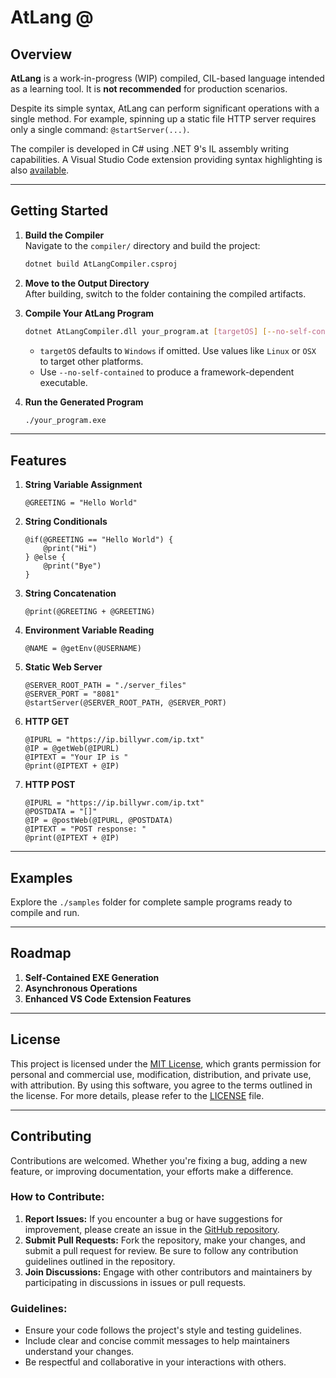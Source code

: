 # AtLang @

## Overview

**AtLang** is a work-in-progress (WIP) compiled, CIL-based language intended as a learning tool. It is **not recommended** for production scenarios.

Despite its simple syntax, AtLang can perform significant operations with a single method. For example, spinning up a static file HTTP server requires only a single command: `@startServer(...)`.

The compiler is developed in C# using .NET 9's IL assembly writing capabilities. A Visual Studio Code extension providing syntax highlighting is also [available](https://marketplace.visualstudio.com/items?itemName=richardsondev.atlang).

---

## Getting Started

1. **Build the Compiler**  
   Navigate to the `compiler/` directory and build the project:
   ```bash
   dotnet build AtLangCompiler.csproj
   ```
2. **Move to the Output Directory**  
   After building, switch to the folder containing the compiled artifacts.

3. **Compile Your AtLang Program**
   ```bash
   dotnet AtLangCompiler.dll your_program.at [targetOS] [--no-self-contained]
   ```
   - `targetOS` defaults to `Windows` if omitted. Use values like `Linux` or `OSX` to target other platforms.
   - Use `--no-self-contained` to produce a framework-dependent executable.
4. **Run the Generated Program**
   ```bash
   ./your_program.exe
   ```

---

## Features

1. **String Variable Assignment**  
   ```plaintext
   @GREETING = "Hello World"
   ```
   
2. **String Conditionals**  
   ```plaintext
   @if(@GREETING == "Hello World") {
       @print("Hi")
   } @else {
       @print("Bye")
   }
   ```
   
3. **String Concatenation**  
   ```plaintext
   @print(@GREETING + @GREETING)
   ```
   
4. **Environment Variable Reading**  
   ```plaintext
   @NAME = @getEnv(@USERNAME)
   ```

5. **Static Web Server**  
   ```plaintext
   @SERVER_ROOT_PATH = "./server_files"
   @SERVER_PORT = "8081"
   @startServer(@SERVER_ROOT_PATH, @SERVER_PORT)
   ```

6. **HTTP GET**  
   ```plaintext
   @IPURL = "https://ip.billywr.com/ip.txt"
   @IP = @getWeb(@IPURL)
   @IPTEXT = "Your IP is "
   @print(@IPTEXT + @IP)
   ```

7. **HTTP POST**  
   ```plaintext
   @IPURL = "https://ip.billywr.com/ip.txt"
   @POSTDATA = "[]"
   @IP = @postWeb(@IPURL, @POSTDATA)
   @IPTEXT = "POST response: "
   @print(@IPTEXT + @IP)
   ```

---

## Examples

Explore the `./samples` folder for complete sample programs ready to compile and run.

---

## Roadmap

1. **Self-Contained EXE Generation**  
2. **Asynchronous Operations**  
3. **Enhanced VS Code Extension Features**  

---

## License

This project is licensed under the [MIT License](./LICENSE), which grants permission for personal and commercial use, modification, distribution, and private use, with attribution. By using this software, you agree to the terms outlined in the license. For more details, please refer to the [LICENSE](./LICENSE) file.

---

## Contributing

Contributions are welcomed. Whether you're fixing a bug, adding a new feature, or improving documentation, your efforts make a difference. 

### How to Contribute:
1. **Report Issues:** If you encounter a bug or have suggestions for improvement, please create an issue in the [GitHub repository](https://github.com/richardsondev/atlang/issues).
2. **Submit Pull Requests:** Fork the repository, make your changes, and submit a pull request for review. Be sure to follow any contribution guidelines outlined in the repository.
3. **Join Discussions:** Engage with other contributors and maintainers by participating in discussions in issues or pull requests.

### Guidelines:
- Ensure your code follows the project's style and testing guidelines.
- Include clear and concise commit messages to help maintainers understand your changes.
- Be respectful and collaborative in your interactions with others.
